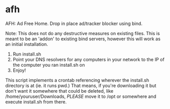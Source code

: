 # afh
AFH: Ad Free Home. Drop in place ad/tracker blocker using bind. 

Note: This does not do any destructive measures on existing files. This is meant to be an 'addon' to existing bind servers, however this will work as an initial installation.

1) Run install.sh<br />
2) Point your DNS resolvers for any computers in your network to the IP of the computer you ran install.sh on<br />
3) Enjoy!<br />

This script implements a crontab referencing wherever the install.sh directory is at (ie. it runs pwd.) That means, if you're downloading it but don't want it somewhere that could be deleted, like /home/youruser/Downloads, _PLEASE_ move it to /opt or somewhere and execute install.sh from there.
